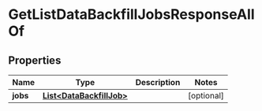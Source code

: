 

# GetListDataBackfillJobsResponseAllOf


## Properties

| Name | Type | Description | Notes |
|------------ | ------------- | ------------- | -------------|
|**jobs** | [**List&lt;DataBackfillJob&gt;**](DataBackfillJob.md) |  |  [optional] |



